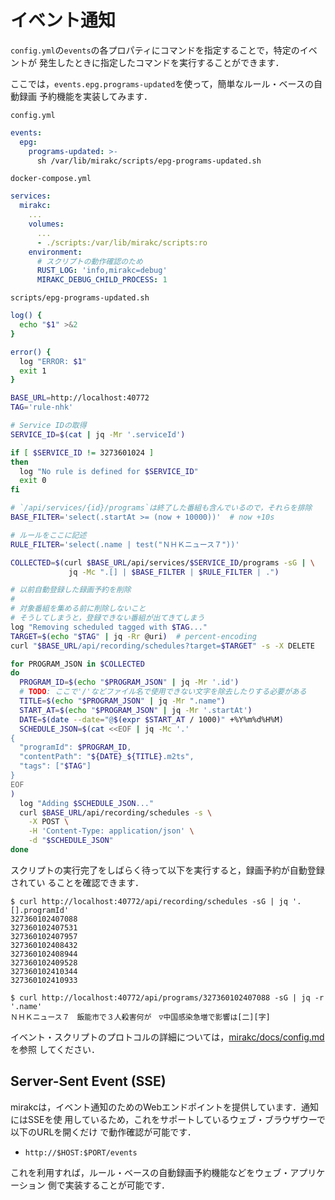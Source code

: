# イベント通知

`config.yml`の`events`の各プロパティにコマンドを指定することで，特定のイベントが
発生したときに指定したコマンドを実行することができます．

ここでは，`events.epg.programs-updated`を使って，簡単なルール・ベースの自動録画
予約機能を実装してみます．

`config.yml`

```yaml
events:
  epg:
    programs-updated: >-
      sh /var/lib/mirakc/scripts/epg-programs-updated.sh
```

`docker-compose.yml`

```yaml
services:
  mirakc:
    ...
    volumes:
      ...
      - ./scripts:/var/lib/mirakc/scripts:ro
    environment:
      # スクリプトの動作確認のため
      RUST_LOG: 'info,mirakc=debug'
      MIRAKC_DEBUG_CHILD_PROCESS: 1
```

`scripts/epg-programs-updated.sh`

```sh
log() {
  echo "$1" >&2
}

error() {
  log "ERROR: $1"
  exit 1
}

BASE_URL=http://localhost:40772
TAG='rule-nhk'

# Service IDの取得
SERVICE_ID=$(cat | jq -Mr '.serviceId')

if [ $SERVICE_ID != 3273601024 ]
then
  log "No rule is defined for $SERVICE_ID"
  exit 0
fi

# `/api/services/{id}/programs`は終了した番組も含んでいるので，それらを排除
BASE_FILTER='select(.startAt >= (now + 10000))'  # now +10s

# ルールをここに記述
RULE_FILTER='select(.name | test("ＮＨＫニュース７"))'

COLLECTED=$(curl $BASE_URL/api/services/$SERVICE_ID/programs -sG | \
             jq -Mc ".[] | $BASE_FILTER | $RULE_FILTER | .")

# 以前自動登録した録画予約を削除
#
# 対象番組を集める前に削除しないこと
# そうしてしまうと，登録できない番組が出てきてしまう
log "Removing scheduled tagged with $TAG..."
TARGET=$(echo "$TAG" | jq -Rr @uri)  # percent-encoding
curl "$BASE_URL/api/recording/schedules?target=$TARGET" -s -X DELETE

for PROGRAM_JSON in $COLLECTED
do
  PROGRAM_ID=$(echo "$PROGRAM_JSON" | jq -Mr '.id')
  # TODO: ここで'/'などファイル名で使用できない文字を除去したりする必要がある
  TITLE=$(echo "$PROGRAM_JSON" | jq -Mr ".name")
  START_AT=$(echo "$PROGRAM_JSON" | jq -Mr '.startAt')
  DATE=$(date --date="@$(expr $START_AT / 1000)" +%Y%m%d%H%M)
  SCHEDULE_JSON=$(cat <<EOF | jq -Mc '.'
{
  "programId": $PROGRAM_ID,
  "contentPath": "${DATE}_${TITLE}.m2ts",
  "tags": ["$TAG"]
}
EOF
)
  log "Adding $SCHEDULE_JSON..."
  curl $BASE_URL/api/recording/schedules -s \
    -X POST \
    -H 'Content-Type: application/json' \
    -d "$SCHEDULE_JSON"
done
```

スクリプトの実行完了をしばらく待って以下を実行すると，録画予約が自動登録されてい
ることを確認できます．

```console
$ curl http://localhost:40772/api/recording/schedules -sG | jq '.[].programId'
327360102407088
327360102407531
327360102407957
327360102408432
327360102408944
327360102409528
327360102410344
327360102410933

$ curl http://localhost:40772/api/programs/327360102407088 -sG | jq -r '.name'
ＮＨＫニュース７　飯能市で３人殺害何が　▽中国感染急増で影響は[二][字]
```

イベント・スクリプトのプロトコルの詳細については，[mirakc/docs/config.md]を参照
してください．

## Server-Sent Event (SSE)

mirakcは，イベント通知のためのWebエンドポイントを提供しています．通知にはSSEを使
用しているため，これをサポートしているウェブ・ブラウザウーで以下のURLを開くだけ
で動作確認が可能です．

* `http://$HOST:$PORT/events`

これを利用すれば，ルール・ベースの自動録画予約機能などをウェブ・アプリケーション
側で実装することが可能です．

[mirakc/docs/config.md]: https://github.com/mirakc/mirakc/blob/main/docs/config.md
